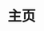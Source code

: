 ---
home: true
icon: home
title: 主页
bgImageStyle:
  background-attachment: fixed
heroText: Pip Manager
tagline: 基于 Pip 的 Python 包管理器
actions:
  - text: 开始
    link: ./get-started/
    type: primary

  - text: 下载
    link: ./download/

highlights:
  - header: GUI
    bgImage: ""
    image: ""
    highlights:
      - title: WPF
        icon: object-ungroup
        details: 基于 Windows Presentation Foundation 技术的桌面图形化应用
      - title: Mahapps.Metro
        icon: display
        details: 采用 Mahapps.Metro 现代风格的控件设计
      - title: 操作可视化
        icon: window-restore
        details: 直观地进行包管理操作

  - header: 功能
    image: ""
    bgImage: ""
    features:
      - title: 列表显示
        icon: circle-up
        details: 表格展现包的信息
      - title: 安装 [原生支持]
        icon: inbox
        details: 支持多来源安装
      - title: 更新 [原生支持]
        icon: circle-up
        details: 寻找/指定包更新
      - title: 本地查询 [原生支持]
        icon: magnifying-glass
        details: 获取本地包的相关信息
      - title: 卸载 [原生支持]
        icon: trash
        details: 卸载指定包

  - header: 待更新功能
    image: ""
    bgImage: ""
    features:
      - title: 下载 [原生支持]
        icon: download
        details: 支持多来源下载
      - title: 检视 [原生支持]
        icon: check-to-slot
        details: 检视全局或特定目录的包
      - title: 根据使用场景快速安装
        icon: object-group
        details: 可一键安装特定场景下推荐使用的包
      - title: 依赖包检查 [原生支持]
        icon: bug
        details: 检查环境下依赖包缺失或版本错误问题
      - title: 在线查询
        icon: globe
        details: 在线获取指定包的相关信息
      - title: 缓存设置 [原生支持]
        icon: sliders
        details: 管理 pip 的缓存

---